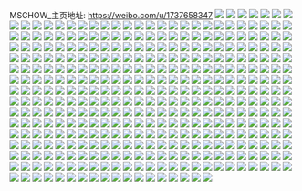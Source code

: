 MSCHOW_主页地址: https://weibo.com/u/1737658347 
![](https://wx4.sinaimg.cn/mw2000/67928febly1h8w2v1xom5j22c0340qv7.jpg) 
![](https://wx4.sinaimg.cn/mw2000/67928febly1h8w2unkdmzj21jx22ku0y.jpg) 
![](https://wx4.sinaimg.cn/mw2000/67928febly1h8w2v09rsbj22c03401l0.jpg) 
![](https://wx4.sinaimg.cn/mw2000/67928febly1h8w2uvopdaj22862yxx6r.jpg) 
![](https://wx4.sinaimg.cn/mw2000/67928febly1h8w2usksxyj22662w61l1.jpg) 
![](https://wx4.sinaimg.cn/mw2000/67928febgy1h8smz91l4jj21gm1y6u0x.jpg) 
![](https://wx4.sinaimg.cn/mw2000/67928febgy1h8smz1gjq2j21o0280npd.jpg) 
![](https://wx4.sinaimg.cn/mw2000/67928febgy1h8smzci3mhj22c0340b2b.jpg) 
![](https://wx4.sinaimg.cn/mw2000/67928febgy1h8smz6yv36j21vb2hrb2b.jpg) 
![](https://wx4.sinaimg.cn/mw2000/67928febgy1h8smzjob44j22c0340hdv.jpg) 
![](https://wx4.sinaimg.cn/mw2000/67928febgy1h8sn06a4hbj221n2q7u10.jpg) 
![](https://wx4.sinaimg.cn/mw2000/67928febgy1h8sn8csnoij22c0340e83.jpg) 
![](https://wx4.sinaimg.cn/mw2000/67928febgy1h8smzgnnwoj21iy21a1ky.jpg) 
![](https://wx4.sinaimg.cn/mw2000/67928febgy1h8smzuanluj22c0340b2c.jpg) 
![](https://wx4.sinaimg.cn/mw2000/67928febgy1h8q1mq8ij3j22c03404qp.jpg) 
![](https://wx4.sinaimg.cn/mw2000/67928febgy1h8q1mp7bhoj22bc334u0x.jpg) 
![](https://wx4.sinaimg.cn/mw2000/67928febgy1h8q1moalc0j22bc334kjl.jpg) 
![](https://wx4.sinaimg.cn/mw2000/67928febgy1h8q1mn4koyj22c0340npe.jpg) 
![](https://wx4.sinaimg.cn/mw2000/67928febgy1h8q0nqdxudj22c0340qv6.jpg) 
![](https://wx4.sinaimg.cn/mw2000/67928febgy1h8q0t37pbwj22c0340e83.jpg) 
![](https://wx4.sinaimg.cn/mw2000/67928febgy1h8q0nm1pdzj222s2vdu0y.jpg) 
![](https://wx4.sinaimg.cn/mw2000/67928febgy1h8q0t1k4faj21z42mtkjl.jpg) 
![](https://wx4.sinaimg.cn/mw2000/67928febgy1h8q0nnf0juj22c033p1kz.jpg) 
![](https://wx4.sinaimg.cn/mw2000/67928febgy1h8q11vt6zuj22c0340hdv.jpg) 
![](https://wx4.sinaimg.cn/mw2000/67928febgy1h8q0nsxgt4j22c0340x6q.jpg) 
![](https://wx4.sinaimg.cn/mw2000/67928febgy1h8q0nrojqij22c03407wi.jpg) 
![](https://wx4.sinaimg.cn/mw2000/67928febgy1h8q0nu62zpj22c0340hdu.jpg) 
![](https://wx4.sinaimg.cn/mw2000/67928febgy1h8nbxnuyg9j21gu1ygb29.jpg) 
![](https://wx4.sinaimg.cn/mw2000/67928febgy1h8nbxpfxtfj22c03404qs.jpg) 
![](https://wx4.sinaimg.cn/mw2000/67928febgy1h8nbyp39kqj21zs2nqe82.jpg) 
![](https://wx4.sinaimg.cn/mw2000/67928febgy1h8nby9za7hj22c03407wj.jpg) 
![](https://wx4.sinaimg.cn/mw2000/67928febgy1h8nbye8ld2j21xz2lbqv6.jpg) 
![](https://wx4.sinaimg.cn/mw2000/67928febgy1h8nbxr64rbj220y2p9b2a.jpg) 
![](https://wx4.sinaimg.cn/mw2000/67928febgy1h8mxc6ghlcj22c0340hdx.jpg) 
![](https://wx4.sinaimg.cn/mw2000/67928febgy1h8mxb8cx2oj22c0340x6s.jpg) 
![](https://wx4.sinaimg.cn/mw2000/67928febgy1h8mxc8xon7j21ke237npe.jpg) 
![](https://wx4.sinaimg.cn/mw2000/67928febgy1h8mxbaa70bj22c03407wj.jpg) 
![](https://wx4.sinaimg.cn/mw2000/67928febgy1h8mxb4h4c8j21g01xchdt.jpg) 
![](https://wx4.sinaimg.cn/mw2000/67928febgy1h8mxbcl3mcj22c0340npg.jpg) 
![](https://wx4.sinaimg.cn/mw2000/67928febly1h5oy4xtfyyj21z42mux6p.jpg) 
![](https://wx4.sinaimg.cn/mw2000/67928febly1h5oy4yw9h9j22c0340u0x.jpg) 
![](https://wx4.sinaimg.cn/mw2000/67928febly1h5oy4d5q3xj226h2wnx6p.jpg) 
![](https://wx4.sinaimg.cn/mw2000/67928febly1h5oy50hwsuj22c03407wi.jpg) 
![](https://wx4.sinaimg.cn/mw2000/67928febly1h5oy4bsjclj21px2aknpd.jpg) 
![](https://wx4.sinaimg.cn/mw2000/67928febly1h5oy4a3o6oj22c0340npd.jpg) 
![](https://wx4.sinaimg.cn/mw2000/67928febly1h2x9o4i159j21vg2hx7wi.jpg) 
![](https://wx4.sinaimg.cn/mw2000/67928febly1h13chcfn08j211p1e97l7.jpg) 
![](https://wx4.sinaimg.cn/mw2000/67928febly1gvzr4sg2kzj20u0140wne.jpg) 
![](https://wx4.sinaimg.cn/mw2000/67928febly1gvzr4tfndgj20u013y77r.jpg) 
![](https://wx4.sinaimg.cn/mw2000/67928febly1gvzr4rhbb5j20u013yah8.jpg) 
![](https://wx4.sinaimg.cn/mw2000/67928febly1gvzr4v0diaj20u013y477.jpg) 
![](https://wx4.sinaimg.cn/mw2000/001TB2jxly1gvpsk9vsxaj61o0280e8102.jpg) 
![](https://wx4.sinaimg.cn/mw2000/001TB2jxly1gvpskaviw7j62c0340x6q02.jpg) 
![](https://wx4.sinaimg.cn/mw2000/001TB2jxly1gvpsk8kiv0j616i1koavd02.jpg) 
![](https://wx4.sinaimg.cn/mw2000/001TB2jxly1gvpsk9a1atj61o0280e8102.jpg) 
![](https://wx4.sinaimg.cn/mw2000/001TB2jxly1gvp8rad4fdj62bc334e8202.jpg) 
![](https://wx4.sinaimg.cn/mw2000/001TB2jxly1guafey4z6ij61bi1z9qe002.jpg) 
![](https://wx4.sinaimg.cn/mw2000/001TB2jxly1guafeu1tfqj60xc1e0ajk02.jpg) 
![](https://wx4.sinaimg.cn/mw2000/001TB2jxly1guafeuigidj60go0p0dis02.jpg) 
![](https://wx4.sinaimg.cn/mw2000/001TB2jxly1guafeuvubvj60rz15z7ci02.jpg) 
![](https://wx4.sinaimg.cn/mw2000/001TB2jxly1gttzcth0q2j62bb332qv602.jpg) 
![](https://wx4.sinaimg.cn/mw2000/001TB2jxly1gttzcrymkuj62bb3327wh02.jpg) 
![](https://wx4.sinaimg.cn/mw2000/001TB2jxly1gttzcv0aqpj62bb332e8202.jpg) 
![](https://wx4.sinaimg.cn/mw2000/001TB2jxly1gttzcwzfsjj62bb332b2a02.jpg) 
![](https://wx4.sinaimg.cn/mw2000/001TB2jxly1gttvu2f6edj60u011ijww02.jpg) 
![](https://wx4.sinaimg.cn/mw2000/001TB2jxly1gttvr5y5twj60u0140agw02.jpg) 
![](https://wx4.sinaimg.cn/mw2000/001TB2jxly1gtrs1awtdtj61001gwap902.jpg) 
![](https://wx4.sinaimg.cn/mw2000/001TB2jxly1gtrs19gnwlj60zm1bp7we02.jpg) 
![](https://wx4.sinaimg.cn/mw2000/001TB2jxly1gtrs17oq05j60m20tegpo02.jpg) 
![](https://wx4.sinaimg.cn/mw2000/001TB2jxly1gtrs16bjixj61ep1vme5u02.jpg) 
![](https://wx4.sinaimg.cn/mw2000/001TB2jxly1gtq21clgmgj615p1jm1kx02.jpg) 
![](https://wx4.sinaimg.cn/mw2000/001TB2jxly1gtpdtcdz6aj62c0340u0y02.jpg) 
![](https://wx4.sinaimg.cn/mw2000/001TB2jxly1gtlulfkg36j60xy19911v02.jpg) 
![](https://wx4.sinaimg.cn/mw2000/001TB2jxly1gtlumeisnlj611c1dsdpk02.jpg) 
![](https://wx4.sinaimg.cn/mw2000/001TB2jxly1gtlumf15c8j60vw16jagg02.jpg) 
![](https://wx4.sinaimg.cn/mw2000/001TB2jxly1gtlume97e3j60wn17k7cr02.jpg) 
![](https://wx4.sinaimg.cn/mw2000/67928febly1gtfjpm2x9lj21o0280qv5.jpg) 
![](https://wx4.sinaimg.cn/mw2000/67928febly1gtfjppmzcij21o02807wi.jpg) 
![](https://wx4.sinaimg.cn/mw2000/67928febly1gtfjpsqkoej21o0280hdu.jpg) 
![](https://wx4.sinaimg.cn/mw2000/67928febly1gt86zr003qj229b30eqv6.jpg) 
![](https://wx4.sinaimg.cn/mw2000/67928febly1gt7j98t5i0j21o02801ky.jpg) 
![](https://wx4.sinaimg.cn/mw2000/67928febly1gt7j96m5ioj21o0280npd.jpg) 
![](https://wx4.sinaimg.cn/mw2000/67928febly1gt7j9o4wamj21o02807wi.jpg) 
![](https://wx4.sinaimg.cn/mw2000/67928febly1gt68vhcp0zj211x1ekkbn.jpg) 
![](https://wx4.sinaimg.cn/mw2000/67928febly1gsziu691x4j214f1hwk9u.jpg) 
![](https://wx4.sinaimg.cn/mw2000/67928febly1gsuh6js634j20xw197too.jpg) 
![](https://wx4.sinaimg.cn/mw2000/67928febly1gsuh6kckrej20zz1byngh.jpg) 
![](https://wx4.sinaimg.cn/mw2000/67928febly1gsuh6l8rm0j20wr17ok7a.jpg) 
![](https://wx4.sinaimg.cn/mw2000/67928febly1gss6xsfeofj21o02801kz.jpg) 
![](https://wx4.sinaimg.cn/mw2000/67928febly1gss6xp0zksj22c03407wk.jpg) 
![](https://wx4.sinaimg.cn/mw2000/67928febly1gss6xnd43cj20w9170h4w.jpg) 
![](https://wx4.sinaimg.cn/mw2000/67928febly1gss6xmxdgej226h2wn7wl.jpg) 
![](https://wx4.sinaimg.cn/mw2000/67928febly1gss6xq77vbj22c03407wj.jpg) 
![](https://wx4.sinaimg.cn/mw2000/67928febly1gss6yh3cn9j22c0340kjn.jpg) 
![](https://wx4.sinaimg.cn/mw2000/67928febly1gsr2h2qu2gj219q1oy4qp.jpg) 
![](https://wx4.sinaimg.cn/mw2000/67928febly1gsr2h3langj20pk0y30yx.jpg) 
![](https://wx4.sinaimg.cn/mw2000/67928febly1gsr2guvfy6j20xs1914d7.jpg) 
![](https://wx4.sinaimg.cn/mw2000/001TB2jxly1gsr2h07jkxj61as1qd1kx02.jpg) 
![](https://wx4.sinaimg.cn/mw2000/67928febly1gsr2gnk9dxj219u1p44qp.jpg) 
![](https://wx4.sinaimg.cn/mw2000/67928febly1gsr2gxz1o2j21ac1ps1jn.jpg) 
![](https://wx4.sinaimg.cn/mw2000/67928febly1gsr2gsj66yj21sv2eikjm.jpg) 
![](https://wx4.sinaimg.cn/mw2000/001TB2jxly1gsqv94n1izj616q1kzgzw02.jpg) 
![](https://wx4.sinaimg.cn/mw2000/67928febly1gsoph8jlzvj20z21gmgtl.jpg) 
![](https://wx4.sinaimg.cn/mw2000/67928febly1gsoph9jc5aj210q1j4akf.jpg) 
![](https://wx4.sinaimg.cn/mw2000/67928febly1gsoph93wumj20tf184do4.jpg) 
![](https://wx4.sinaimg.cn/mw2000/67928febly1gsopejmdcmj227a2xp4qq.jpg) 
![](https://wx4.sinaimg.cn/mw2000/67928febly1gsope9jfyvj22bb332u0y.jpg) 
![](https://wx4.sinaimg.cn/mw2000/67928febly1gsope8b1b8j227i2y04qr.jpg) 
![](https://wx4.sinaimg.cn/mw2000/67928febly1gsoomg8bdtj20wk17etph.jpg) 
![](https://wx4.sinaimg.cn/mw2000/67928febly1gsoomd42dbj20xm18t7ht.jpg) 
![](https://wx4.sinaimg.cn/mw2000/67928febly1gsoomhete7j20tt13r7he.jpg) 
![](https://wx4.sinaimg.cn/mw2000/67928febly1gsoomgpon8j20xh18ndyx.jpg) 
![](https://wx4.sinaimg.cn/mw2000/001TB2jxly1gsoomfrsc8j60sd11tqg502.jpg) 
![](https://wx4.sinaimg.cn/mw2000/67928febly1gsoomhql1tj20wb173dx1.jpg) 
![](https://wx4.sinaimg.cn/mw2000/67928febly1gsjth6p4kzj20vp169gxm.jpg) 
![](https://wx4.sinaimg.cn/mw2000/67928febly1gsjth6ap0tj20qv0ztjtm.jpg) 
![](https://wx4.sinaimg.cn/mw2000/67928febly1gsjth732qsj211x1eknap.jpg) 
![](https://wx4.sinaimg.cn/mw2000/67928febly1gsjth7ql60j213v1h5ws8.jpg) 
![](https://wx4.sinaimg.cn/mw2000/67928febly1gseofwu1i6j21o02807wi.jpg) 
![](https://wx4.sinaimg.cn/mw2000/67928febly1gseofxvyytj21o02801ky.jpg) 
![](https://wx4.sinaimg.cn/mw2000/67928febly1gseofyixv0j20u0140n71.jpg) 
![](https://wx4.sinaimg.cn/mw2000/67928febly1gseofvrkraj21o02804qq.jpg) 
![](https://wx4.sinaimg.cn/mw2000/67928febly1gseofz7n1uj21o02807wi.jpg) 
![](https://wx4.sinaimg.cn/mw2000/67928febly1gseog03ogsj21o0280x6p.jpg) 
![](https://wx4.sinaimg.cn/mw2000/67928febly1gs7bhddmknj20y719lwmk.jpg) 
![](https://wx4.sinaimg.cn/mw2000/001TB2jxly1gs7bhdwbphj611j1e2tkl02.jpg) 
![](https://wx4.sinaimg.cn/mw2000/67928febly1gs7bhgtb74j20uy15atek.jpg) 
![](https://wx4.sinaimg.cn/mw2000/67928febly1gs7bhcuejfj21r32c3nin.jpg) 
![](https://wx4.sinaimg.cn/mw2000/67928febly1gs758li4x6j20xc1ka1kx.jpg) 
![](https://wx4.sinaimg.cn/mw2000/67928febly1gs6b1hgl39j212k1ff4go.jpg) 
![](https://wx4.sinaimg.cn/mw2000/67928febly1gs6b1gw7y9j21y12ld4qp.jpg) 
![](https://wx4.sinaimg.cn/mw2000/67928febly1gs6b1jvchdj21th2fb7wh.jpg) 
![](https://wx4.sinaimg.cn/mw2000/67928febly1gs6b1kbfu6j210o1cw175.jpg) 
![](https://wx4.sinaimg.cn/mw2000/67928febly1grh5wtm5ztj21o0280u0x.jpg) 
![](https://wx4.sinaimg.cn/mw2000/67928febly1grh5wxez8nj22c03404qr.jpg) 
![](https://wx4.sinaimg.cn/mw2000/67928febly1grh5x2nagnj22c03401l0.jpg) 
![](https://wx4.sinaimg.cn/mw2000/67928febly1grh5x6gigcj22c0340b2b.jpg) 
![](https://wx4.sinaimg.cn/mw2000/67928febly1grh5wye57gj213w1h7av8.jpg) 
![](https://wx4.sinaimg.cn/mw2000/67928febly1grh5wqzqj8j222m2riu0y.jpg) 
![](https://wx4.sinaimg.cn/mw2000/67928febly1gr4tyc32btj20y219f14x.jpg) 
![](https://wx4.sinaimg.cn/mw2000/67928febly1gr4tyaqnkuj21z52mvb29.jpg) 
![](https://wx4.sinaimg.cn/mw2000/67928febly1gr4ty9odooj20si120dpu.jpg) 
![](https://wx4.sinaimg.cn/mw2000/001TB2jxly1gr4tybfsrkj61051c7gzy02.jpg) 
![](https://wx4.sinaimg.cn/mw2000/67928febly1gq7gx4bxehj22c0340u0z.jpg) 
![](https://wx4.sinaimg.cn/mw2000/67928febly1gq7gx2dqeuj21z52mve82.jpg) 
![](https://wx4.sinaimg.cn/mw2000/67928febly1gq7gwwapfbj22c0340x6q.jpg) 
![](https://wx4.sinaimg.cn/mw2000/67928febly1gq7gwzhmopj22c03404qr.jpg) 
![](https://wx4.sinaimg.cn/mw2000/67928febly1gq7gx8k5mij224y2ulnpe.jpg) 
![](https://wx4.sinaimg.cn/mw2000/67928febly1gq7gxalsbuj22c0340npe.jpg) 
![](https://wx4.sinaimg.cn/mw2000/67928febly1gq7gx6myx2j22542uunpg.jpg) 
![](https://wx4.sinaimg.cn/mw2000/67928febly1gq7gx0qeerj21hw1zvhdu.jpg) 
![](https://wx4.sinaimg.cn/mw2000/67928febly1gq7gwxxvr7j229z340b2b.jpg) 
![](https://wx4.sinaimg.cn/mw2000/67928febly1gq7gxfdh5tj22ak340b2b.jpg) 
![](https://wx4.sinaimg.cn/mw2000/67928febly1gq7h0k661bj22c0340kjo.jpg) 
![](https://wx4.sinaimg.cn/mw2000/67928febly1gq7gxcm665j22af31we85.jpg) 
![](https://wx4.sinaimg.cn/mw2000/67928febly1gpo1txyt09j22c0340u0y.jpg) 
![](https://wx4.sinaimg.cn/mw2000/67928febly1gpo1ucul8oj22c0340b2b.jpg) 
![](https://wx4.sinaimg.cn/mw2000/67928febly1gpo1u62gcdj22c0340b2a.jpg) 
![](https://wx4.sinaimg.cn/mw2000/67928febly1gpo1ugvrrrj22c03404qr.jpg) 
![](https://wx4.sinaimg.cn/mw2000/67928febly1gpo1u8cqj3j22c03407wj.jpg) 
![](https://wx4.sinaimg.cn/mw2000/67928febly1gpo1ua1oaaj21gh1xzb29.jpg) 
![](https://wx4.sinaimg.cn/mw2000/67928febly1gpo1u49etjj20n20ur11f.jpg) 
![](https://wx4.sinaimg.cn/mw2000/67928febly1gpo1upwhrdj22c0340qv7.jpg) 
![](https://wx4.sinaimg.cn/mw2000/67928febly1gpo1ujzkifj22c0340x6q.jpg) 
![](https://wx4.sinaimg.cn/mw2000/67928febly1gpo1tulgjsj22c0340npf.jpg) 
![](https://wx4.sinaimg.cn/mw2000/67928febly1gpifef92vwj22312s1e82.jpg) 
![](https://wx4.sinaimg.cn/mw2000/67928febly1gpifyqkmusj225n2vjnpe.jpg) 
![](https://wx4.sinaimg.cn/mw2000/67928febly1gpiffyce46j22c0340u0y.jpg) 
![](https://wx4.sinaimg.cn/mw2000/67928febly1gpig5hoiq5j20wi17cgup.jpg) 
![](https://wx4.sinaimg.cn/mw2000/67928febly1gpifnvhywhj21v42hhkjl.jpg) 
![](https://wx4.sinaimg.cn/mw2000/67928febly1gpigdzvz47j22c03401kz.jpg) 
![](https://wx4.sinaimg.cn/mw2000/67928febly1gorbr0dy3kj23402c0u11.jpg) 
![](https://wx4.sinaimg.cn/mw2000/67928febly1gorbr7smh2j214i0udahm.jpg) 
![](https://wx4.sinaimg.cn/mw2000/67928febly1gorbquzejlj23402c0qv9.jpg) 
![](https://wx4.sinaimg.cn/mw2000/67928febly1gorbr6yxt6j23402c01l2.jpg) 
![](https://wx4.sinaimg.cn/mw2000/67928febly1gorbrcj6qqj23402c0u10.jpg) 
![](https://wx4.sinaimg.cn/mw2000/67928febly1gorbrg512mj23402c0e84.jpg) 
![](https://wx4.sinaimg.cn/mw2000/67928febly1goe3sgucr0j21j227yu0y.jpg) 
![](https://wx4.sinaimg.cn/mw2000/67928febly1go3sjk2u1rj21z12mpx6p.jpg) 
![](https://wx4.sinaimg.cn/mw2000/67928febly1go3sjj3zitj22bb3327wi.jpg) 
![](https://wx4.sinaimg.cn/mw2000/67928febly1go3sjl7ag8j22bb332b2b.jpg) 
![](https://wx4.sinaimg.cn/mw2000/67928febly1go35clhrarj21ha1z1qv5.jpg) 
![](https://wx4.sinaimg.cn/mw2000/67928febly1go35yepbmgj212h1fb4qp.jpg) 
![](https://wx4.sinaimg.cn/mw2000/67928febly1go35ye7y2vj20w316stto.jpg) 
![](https://wx4.sinaimg.cn/mw2000/67928febly1go35vk1ingj21o02801ky.jpg) 
![](https://wx4.sinaimg.cn/mw2000/67928febly1gnqt0diq65j212r12r17s.jpg) 
![](https://wx4.sinaimg.cn/mw2000/67928febly1gnqt0eqbsxj223k2ssu0y.jpg) 
![](https://wx4.sinaimg.cn/mw2000/67928febly1gnqt0gigg0j21o0280qv6.jpg) 
![](https://wx4.sinaimg.cn/mw2000/67928febly1gnqt0j8jocj21zg2n9u0z.jpg) 
![](https://wx4.sinaimg.cn/mw2000/67928febly1gnqt0rt8dwj21o0280b2b.jpg) 
![](https://wx4.sinaimg.cn/mw2000/67928febly1gnqt0nd1b2j21o0280x6q.jpg) 
![](https://wx4.sinaimg.cn/mw2000/67928febly1gnqt0lncbnj21o02804qr.jpg) 
![](https://wx4.sinaimg.cn/mw2000/67928febly1gnqt0t5x3tj20u214u489.jpg) 
![](https://wx4.sinaimg.cn/mw2000/67928febly1gnqt0prjt4j22c0340npf.jpg) 
![](https://wx4.sinaimg.cn/mw2000/67928febly1gnqk0vmjyzj220j2mb7uh.jpg) 
![](https://wx4.sinaimg.cn/mw2000/67928febly1gnqk0ivm6rj21o02807wj.jpg) 
![](https://wx4.sinaimg.cn/mw2000/67928febly1gnqk0knat4j21o0280kjn.jpg) 
![](https://wx4.sinaimg.cn/mw2000/67928febly1gnqk0gj4ygj214n1i7b29.jpg) 
![](https://wx4.sinaimg.cn/mw2000/67928febly1gnqk0frcj7j20ri1gudjy.jpg) 
![](https://wx4.sinaimg.cn/mw2000/67928febly1gnk20ij5asj21o02807wj.jpg) 
![](https://wx4.sinaimg.cn/mw2000/67928febly1gnd48no4o3j22c0340haa.jpg) 
![](https://wx4.sinaimg.cn/mw2000/67928febly1gnd48r0jqbj21jo229u0y.jpg) 
![](https://wx4.sinaimg.cn/mw2000/67928febly1gnd48pmbiqj22c0340x6q.jpg) 
![](https://wx4.sinaimg.cn/mw2000/67928febly1gnd48koskmj21fd1whhdu.jpg) 
![](https://wx4.sinaimg.cn/mw2000/67928febly1gnd48m0mk0j220w2p6e82.jpg) 
![](https://wx4.sinaimg.cn/mw2000/67928febly1gnd48sokfoj22c03404qr.jpg) 
![](https://wx4.sinaimg.cn/mw2000/67928febly1gn6oz0k62oj20u01400ym.jpg) 
![](https://wx4.sinaimg.cn/mw2000/67928febly1gn6oz0a2ttj20sw104dk9.jpg) 
![](https://wx4.sinaimg.cn/mw2000/67928febly1gn6oz0xi13j20sw104q67.jpg) 
![](https://wx4.sinaimg.cn/mw2000/67928febly1gn3ujqpms0j21tc2f44qp.jpg) 
![](https://wx4.sinaimg.cn/mw2000/67928febly1gn3ujrq2ifj21lg24lhdt.jpg) 
![](https://wx4.sinaimg.cn/mw2000/67928febly1gn3ujpnsamj21jk223b29.jpg) 
![](https://wx4.sinaimg.cn/mw2000/67928febly1gn3ujsmdtxj21do1u81kx.jpg) 
![](https://wx4.sinaimg.cn/mw2000/67928febly1gn16faozutj20xo18wx0u.jpg) 
![](https://wx4.sinaimg.cn/mw2000/67928febly1gmz4x1rrtuj22c03401ky.jpg) 
![](https://wx4.sinaimg.cn/mw2000/67928febly1gmlwr6uuyoj20u01404bt.jpg) 
![](https://wx4.sinaimg.cn/mw2000/67928febly1gmlwr7cihyj20u0140wqd.jpg) 
![](https://wx4.sinaimg.cn/mw2000/67928febly1gmlwr6g58xj20u0140dxt.jpg) 
![](https://wx4.sinaimg.cn/mw2000/67928febly1gmhwm8myd6j214o1j04ik.jpg) 
![](https://wx4.sinaimg.cn/mw2000/67928febly1gmhtxnfkmej22bb332x6r.jpg) 
![](https://wx4.sinaimg.cn/mw2000/67928febly1gmhtxl2jofj22bb3324qr.jpg) 
![](https://wx4.sinaimg.cn/mw2000/67928febly1gmhtxj187pj22bb332kjn.jpg) 
![](https://wx4.sinaimg.cn/mw2000/67928febly1gmhsp08j2pj21ll1761j0.jpg) 
![](https://wx4.sinaimg.cn/mw2000/67928febly1gl97ju7hygj20u0140aln.jpg) 
![](https://wx4.sinaimg.cn/mw2000/67928febly1gl7o53v62mj20t01m7qax.jpg) 
![](https://wx4.sinaimg.cn/mw2000/67928febly1gl7o534zkpj20yw1y1ajy.jpg) 
![](https://wx4.sinaimg.cn/mw2000/67928febly1gl7o54dbajj20yw1y1k1p.jpg) 
![](https://wx4.sinaimg.cn/mw2000/67928febly1gl7o5507zmj20yw1y1qei.jpg) 
![](https://wx4.sinaimg.cn/mw2000/67928febly1gl481atgj2j20lc0y5jug.jpg) 
![](https://wx4.sinaimg.cn/mw2000/67928febly1gl207w6taqj218g1p71kx.jpg) 
![](https://wx4.sinaimg.cn/mw2000/67928febly1gl207v38d5j21o02804qp.jpg) 
![](https://wx4.sinaimg.cn/mw2000/67928febly1gl207vfyjbj20u0140q5u.jpg) 
![](https://wx4.sinaimg.cn/mw2000/67928febly1gl207u78ryj21151diqk2.jpg) 
![](https://wx4.sinaimg.cn/mw2000/67928febgy1gkw7trxhflj20oq0wz7aj.jpg) 
![](https://wx4.sinaimg.cn/mw2000/67928febgy1gkw7tr8g8ej22bb332e83.jpg) 
![](https://wx4.sinaimg.cn/mw2000/67928febgy1gkw7ttukh4j22bb332x6q.jpg) 
![](https://wx4.sinaimg.cn/mw2000/67928febly1gkpzjyiamuj20zg1h6wpi.jpg) 
![](https://wx4.sinaimg.cn/mw2000/67928febly1gkpzjyy8a4j20z81guthp.jpg) 
![](https://wx4.sinaimg.cn/mw2000/67928febly1gkpzjza2wvj20yc19tgum.jpg) 
![](https://wx4.sinaimg.cn/mw2000/67928febly1gkmra2ba2rj22432tgu0x.jpg) 
![](https://wx4.sinaimg.cn/mw2000/67928febly1gkmr9kmtwfj20zf1b8h8s.jpg) 
![](https://wx4.sinaimg.cn/mw2000/67928febly1gkmra1blubj224r2ucu0x.jpg) 
![](https://wx4.sinaimg.cn/mw2000/67928febly1gkmr9p7oeoj22c0340x6r.jpg) 
![](https://wx4.sinaimg.cn/mw2000/67928febly1gkmr9izykbj21o02801kx.jpg) 
![](https://wx4.sinaimg.cn/mw2000/67928febly1gkmr9myku8j22c0340qv7.jpg) 
![](https://wx4.sinaimg.cn/mw2000/67928febly1gkmr9tz8o8j228z32vhdu.jpg) 
![](https://wx4.sinaimg.cn/mw2000/67928febly1gkmr9rculqj22c0340b2c.jpg) 
![](https://wx4.sinaimg.cn/mw2000/67928febly1gkmr9hku6zj22c0340qv6.jpg) 
![](https://wx4.sinaimg.cn/mw2000/67928febly1gjjio044smj22c0340npf.jpg) 
![](https://wx4.sinaimg.cn/mw2000/67928febly1gjjinw715mj22c0340npg.jpg) 
![](https://wx4.sinaimg.cn/mw2000/67928febly1gjjio5m6c3j22c03401kz.jpg) 
![](https://wx4.sinaimg.cn/mw2000/67928febly1gjjio29gudj22c0340b2c.jpg) 
![](https://wx4.sinaimg.cn/mw2000/67928febly1gjjio46qi0j22c0340npf.jpg) 
![](https://wx4.sinaimg.cn/mw2000/67928febly1gjjinpsli0j22c0340qv8.jpg) 
![](https://wx4.sinaimg.cn/mw2000/67928febly1gjjinno1ktj20ze1b7nfx.jpg) 
![](https://wx4.sinaimg.cn/mw2000/67928febly1gjjinn54nrj21o0280qv5.jpg) 
![](https://wx4.sinaimg.cn/mw2000/67928febly1gjjinyctooj22c0340b2b.jpg) 
![](https://wx4.sinaimg.cn/mw2000/67928febly1gj4gkn80bzj22as3404qr.jpg) 
![](https://wx4.sinaimg.cn/mw2000/67928febly1gj4gkl5mvpj221v2qikjl.jpg) 
![](https://wx4.sinaimg.cn/mw2000/67928febly1giztymvg5xj21221eq4is.jpg) 
![](https://wx4.sinaimg.cn/mw2000/67928febly1giy7c48uwkj21o0280hdu.jpg) 
![](https://wx4.sinaimg.cn/mw2000/67928febly1giy7djzvwuj23402c0e82.jpg) 
![](https://wx4.sinaimg.cn/mw2000/67928febly1giy7ckopxij21o0280kjn.jpg) 
![](https://wx4.sinaimg.cn/mw2000/67928febly1giy7c89ufnj22c0340e85.jpg) 
![](https://wx4.sinaimg.cn/mw2000/67928febly1giy7cg1d15j21o0280npe.jpg) 
![](https://wx4.sinaimg.cn/mw2000/67928febly1giy7dhnu4ej22qw226b2b.jpg) 
![](https://wx4.sinaimg.cn/mw2000/67928febly1giy7cwjn9fj21o0280u0z.jpg) 
![](https://wx4.sinaimg.cn/mw2000/67928febly1giy7dcvlgyj22c0340qv8.jpg) 
![](https://wx4.sinaimg.cn/mw2000/67928febly1giy7cpfm69j21o0280hdu.jpg) 
![](https://wx4.sinaimg.cn/mw2000/67928febly1givrb8yaloj22c0340npg.jpg) 
![](https://wx4.sinaimg.cn/mw2000/67928febly1givrcp38q9j22c03404qr.jpg) 
![](https://wx4.sinaimg.cn/mw2000/67928febly1givrc9aw1sj22c03401l0.jpg) 
![](https://wx4.sinaimg.cn/mw2000/67928febly1givrcrquu7j21g31xg7wi.jpg) 
![](https://wx4.sinaimg.cn/mw2000/67928febly1givralvtpaj22c0340npf.jpg) 
![](https://wx4.sinaimg.cn/mw2000/67928febly1givrczyli0j21o02807wi.jpg) 
![](https://wx4.sinaimg.cn/mw2000/67928febly1giu0yi5gapj21o01u3e82.jpg) 
![](https://wx4.sinaimg.cn/mw2000/67928febly1giu0ydvmeyj214l1i4h1h.jpg) 
![](https://wx4.sinaimg.cn/mw2000/67928febly1giu0yftakej211e1duk9p.jpg) 
![](https://wx4.sinaimg.cn/mw2000/67928febly1giu0yd2mhij216t1l2ax2.jpg) 
![](https://wx4.sinaimg.cn/mw2000/67928febly1giu0yk4t2zj21kx1oax6p.jpg) 
![](https://wx4.sinaimg.cn/mw2000/67928febly1giu0yp8m4ij22c0340e84.jpg) 
![](https://wx4.sinaimg.cn/mw2000/67928febly1giszt0ls80j21o01o04qq.jpg) 
![](https://wx4.sinaimg.cn/mw2000/67928febly1giszshmi1kj22c03401l1.jpg) 
![](https://wx4.sinaimg.cn/mw2000/67928febly1giszscgmgej21o0280x6p.jpg) 
![](https://wx4.sinaimg.cn/mw2000/67928febly1giszslws9yj22c03404qs.jpg) 
![](https://wx4.sinaimg.cn/mw2000/67928febly1gisztgblavj22c0340x6q.jpg) 
![](https://wx4.sinaimg.cn/mw2000/67928febly1giszsxyujvj22312s1npg.jpg) 
![](https://wx4.sinaimg.cn/mw2000/67928febly1gikxte6ja1j21a71okql4.jpg) 
![](https://wx4.sinaimg.cn/mw2000/67928febly1gikxtkvb8cj21wh2jb1kx.jpg) 
![](https://wx4.sinaimg.cn/mw2000/67928febly1giky41utk2j20v715lgu5.jpg) 
![](https://wx4.sinaimg.cn/mw2000/67928febly1gikxtf5uhnj21o0280hdt.jpg) 
![](https://wx4.sinaimg.cn/mw2000/67928febly1giaek5p29jj21o0280npd.jpg) 
![](https://wx4.sinaimg.cn/mw2000/67928febly1ghyz1fu6xwj21o0280x6p.jpg) 
![](https://wx4.sinaimg.cn/mw2000/67928febly1ghxtjqtle5j20u01404qp.jpg) 
![](https://wx4.sinaimg.cn/mw2000/67928febly1ghxtjrjydmj21o0280e81.jpg) 
![](https://wx4.sinaimg.cn/mw2000/67928febly1ghxtjt0w3hj224z2ume84.jpg) 
![](https://wx4.sinaimg.cn/mw2000/67928febly1ghrxz8zdwpj21o0280kjl.jpg) 
![](https://wx4.sinaimg.cn/mw2000/67928febly1ghrxzax8nwj22c03401kz.jpg) 
![](https://wx4.sinaimg.cn/mw2000/67928febly1ghrxzd2ycbj22c0340e83.jpg) 
![](https://wx4.sinaimg.cn/mw2000/67928febly1ghrxz7foqbj20mg0txahq.jpg) 
![](https://wx4.sinaimg.cn/mw2000/67928febly1gholqs3ozyj21o02801ky.jpg) 
![](https://wx4.sinaimg.cn/mw2000/67928febly1ghnayf1wz4j21v22hfqv6.jpg) 
![](https://wx4.sinaimg.cn/mw2000/67928febly1ghn8a9nry3j226v2x67wj.jpg) 
![](https://wx4.sinaimg.cn/mw2000/67928febly1ghn8a6tttsj20y719l4gg.jpg) 
![](https://wx4.sinaimg.cn/mw2000/67928febly1ghn8abohxqj22c03407wj.jpg) 
![](https://wx4.sinaimg.cn/mw2000/67928febly1ghn8a7t6d5j210s1d21kx.jpg) 
![](https://wx4.sinaimg.cn/mw2000/67928febly1ghn8ae7myuj22c0340npg.jpg) 
![](https://wx4.sinaimg.cn/mw2000/67928febly1ghn8a5j3asj20r710910k.jpg) 
![](https://wx4.sinaimg.cn/mw2000/67928febly1ghm1v1lulgj21o02804qp.jpg) 
![](https://wx4.sinaimg.cn/mw2000/67928febly1ghm1uy74cej21um2guu0x.jpg) 
![](https://wx4.sinaimg.cn/mw2000/67928febly1ghm1uzqcqgj20wo1csh5s.jpg) 
![](https://wx4.sinaimg.cn/mw2000/67928febly1ghk2h97b67j20u00u0gp8.jpg) 
![](https://wx4.sinaimg.cn/mw2000/67928febly1ghjtkl8b8sj21o0280npd.jpg) 
![](https://wx4.sinaimg.cn/mw2000/67928febly1ghimxk28vlj21o0280x6p.jpg) 
![](https://wx4.sinaimg.cn/mw2000/67928febly1ghgal0gl3cj22c0340x6r.jpg) 
![](https://wx4.sinaimg.cn/mw2000/67928febly1ghgakvazo9j214d1huhak.jpg) 
![](https://wx4.sinaimg.cn/mw2000/67928febly1ghgakuoq8zj212o1fk4qp.jpg) 
![](https://wx4.sinaimg.cn/mw2000/67928febly1ghgakx3w1zj22c0340x6r.jpg) 
![](https://wx4.sinaimg.cn/mw2000/67928febly1ghgal1k6nfj213c1gg4qp.jpg) 
![](https://wx4.sinaimg.cn/mw2000/67928febly1ghgal42bj5j22c0340u10.jpg) 
![](https://wx4.sinaimg.cn/mw2000/67928febly1ghdykhgw2ej21o0280npd.jpg) 
![](https://wx4.sinaimg.cn/mw2000/67928febly1ghdykprxeqj22c03401l1.jpg) 
![](https://wx4.sinaimg.cn/mw2000/67928febly1ghdykvcrx4j22c0340hdw.jpg) 
![](https://wx4.sinaimg.cn/mw2000/67928febly1ghdykkg1mjj22c03404qs.jpg) 
![](https://wx4.sinaimg.cn/mw2000/67928febly1ghdykloopej21o0280e81.jpg) 
![](https://wx4.sinaimg.cn/mw2000/67928febly1ghdykxh664j22c0340e83.jpg) 
![](https://wx4.sinaimg.cn/mw2000/67928febly1ghdykztki1j22c03404qr.jpg) 
![](https://wx4.sinaimg.cn/mw2000/67928febly1ghdyl3hnctj20u00w07wh.jpg) 
![](https://wx4.sinaimg.cn/mw2000/67928febly1ghdyl1rdbzj22c0340npe.jpg) 
![](https://wx4.sinaimg.cn/mw2000/67928febly1ghdo2ccf0uj22c035c7wi.jpg) 
![](https://wx4.sinaimg.cn/mw2000/67928febly1ghdo2bg9vuj22c0340kjm.jpg) 
![](https://wx4.sinaimg.cn/mw2000/67928febly1ghdo28crsgj22c03404qq.jpg) 
![](https://wx4.sinaimg.cn/mw2000/67928febly1ghdo2fc2noj22c0340x6q.jpg) 
![](https://wx4.sinaimg.cn/mw2000/67928febly1ghdo2d61onj22c0340npe.jpg) 
![](https://wx4.sinaimg.cn/mw2000/67928febly1ghdo2e7s5ij22c0340npf.jpg) 
![](https://wx4.sinaimg.cn/mw2000/67928febly1ghdo29511xj22432tgqv5.jpg) 
![](https://wx4.sinaimg.cn/mw2000/67928febly1ghdo2fx7glj20zp1blwvi.jpg) 
![](https://wx4.sinaimg.cn/mw2000/67928febly1ghdo2gk6xaj20uz1asdkt.jpg) 
![](https://wx4.sinaimg.cn/mw2000/67928febly1gf8minuaxzj22c0340kjn.jpg) 
![](https://wx4.sinaimg.cn/mw2000/67928febly1gf8mitd0fdj22c03401l0.jpg) 
![](https://wx4.sinaimg.cn/mw2000/67928febly1gf8mil3xyxj22c0340b2e.jpg) 
![](https://wx4.sinaimg.cn/mw2000/67928febly1gf8mivbhwdj22c0340hdv.jpg) 
![](https://wx4.sinaimg.cn/mw2000/67928febly1gf8mj3fv8gj22c0340u10.jpg) 
![](https://wx4.sinaimg.cn/mw2000/67928febly1gf8mixffgkj22c0340npf.jpg) 
![](https://wx4.sinaimg.cn/mw2000/67928febly1gf8mire9p0j22am3251kz.jpg) 
![](https://wx4.sinaimg.cn/mw2000/67928febly1gf8mj0fehdj22c0340kjn.jpg) 
![](https://wx4.sinaimg.cn/mw2000/67928febly1gf8mipsw6jj22c03404qr.jpg) 
![](https://wx4.sinaimg.cn/mw2000/67928febly1gf773pjk6vj22c0340kjo.jpg) 
![](https://wx4.sinaimg.cn/mw2000/67928febly1gf772l0whfj22c03404qr.jpg) 
![](https://wx4.sinaimg.cn/mw2000/67928febly1gf772erxr0j22c0340npg.jpg) 
![](https://wx4.sinaimg.cn/mw2000/67928febly1gf772auxm4j22c035k1ky.jpg) 
![](https://wx4.sinaimg.cn/mw2000/67928febly1gf772izu4zj22c0340b2b.jpg) 
![](https://wx4.sinaimg.cn/mw2000/67928febly1gf7729e9n4j22983304qs.jpg) 
![](https://wx4.sinaimg.cn/mw2000/67928febly1gf778niylsj22c0340x6r.jpg) 
![](https://wx4.sinaimg.cn/mw2000/67928febly1gf7726t991j22c0340kjn.jpg) 
![](https://wx4.sinaimg.cn/mw2000/67928febly1gf7794orutj22c0340npf.jpg) 
![](https://wx4.sinaimg.cn/mw2000/67928febly1gf6h24f7x1j22c0340x6q.jpg) 
![](https://wx4.sinaimg.cn/mw2000/67928febly1gf6h2gzlt7j22c0340e82.jpg) 
![](https://wx4.sinaimg.cn/mw2000/67928febly1gf6h2al4qzj22c0340qv6.jpg) 
![](https://wx4.sinaimg.cn/mw2000/67928febly1gf6h2cvf16j22c0340hdu.jpg) 
![](https://wx4.sinaimg.cn/mw2000/67928febly1gf6h284af3j22c0340b2a.jpg) 
![](https://wx4.sinaimg.cn/mw2000/67928febly1gf6h261fvkj22002yokjl.jpg) 
![](https://wx4.sinaimg.cn/mw2000/67928febly1g7caubzblfj21gm13zx6p.jpg) 
![](https://wx4.sinaimg.cn/mw2000/67928febly1g7cau7t5y5j23402c0npe.jpg) 
![](https://wx4.sinaimg.cn/mw2000/67928febly1g7cau9icl5j23402dcb2b.jpg) 
![](https://wx4.sinaimg.cn/mw2000/67928febly1g7caub11d0j23402cwx6q.jpg) 
![](https://wx4.sinaimg.cn/mw2000/67928febly1fqn4lq72wzj22c0340npl.jpg) 
![](https://wx4.sinaimg.cn/mw2000/67928febly1fqn4lshzf2j23402c01ky.jpg) 
![](https://wx4.sinaimg.cn/mw2000/67928febly1fqn4lu6u12j215o15m1kz.jpg) 
![](https://wx4.sinaimg.cn/mw2000/67928febly1fqn4lvismvj22c02c0e82.jpg) 
![](https://wx4.sinaimg.cn/mw2000/67928febly1fqn4ly2pnuj22c02c01ky.jpg) 
![](https://wx4.sinaimg.cn/mw2000/67928febly1fqn4lwuiu3j22c02c0x6p.jpg) 
![](https://wx4.sinaimg.cn/mw2000/67928febly1fqn4o0n30uj22c0340npd.jpg) 
![](https://wx4.sinaimg.cn/mw2000/67928febly1fqn4ooq24bj22c02c0kjs.jpg) 
![](https://wx4.sinaimg.cn/mw2000/67928febly1fqn4opw32sj20qo0zkqb5.jpg) 

